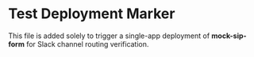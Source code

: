 # Test Deployment Marker

This file is added solely to trigger a single-app deployment of **mock-sip-form** for Slack channel routing verification. 